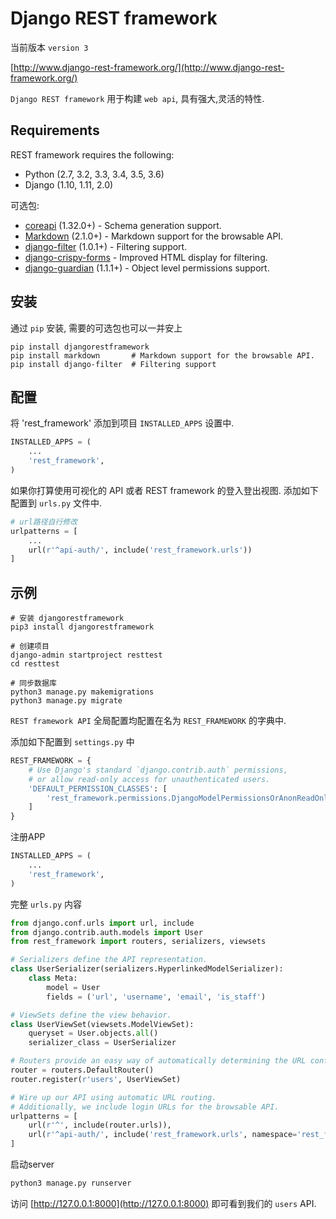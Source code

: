 # Django REST framework

当前版本 `version 3`

[http://www.django-rest-framework.org/](http://www.django-rest-framework.org/)

`Django REST framework` 用于构建 `web api`, 具有强大,灵活的特性.

## Requirements

REST framework requires the following:

- Python (2.7, 3.2, 3.3, 3.4, 3.5, 3.6)
- Django (1.10, 1.11, 2.0)

可选包:

- [coreapi](https://pypi.python.org/pypi/coreapi/) (1.32.0+) - Schema generation support.
- [Markdown](https://pypi.python.org/pypi/Markdown/) (2.1.0+) - Markdown support for the browsable API.
- [django-filter](https://pypi.python.org/pypi/django-filter) (1.0.1+) - Filtering support.
- [django-crispy-forms](https://github.com/maraujop/django-crispy-forms) - Improved HTML display for filtering.
- [django-guardian](https://github.com/django-guardian/django-guardian) (1.1.1+) - Object level permissions support.

## 安装

通过 `pip` 安装, 需要的可选包也可以一并安上

```shell
pip install djangorestframework
pip install markdown       # Markdown support for the browsable API.
pip install django-filter  # Filtering support
```

## 配置

将 'rest_framework' 添加到项目 `INSTALLED_APPS` 设置中.

```python
INSTALLED_APPS = (
    ...
    'rest_framework',
)
```

如果你打算使用可视化的 API 或者 REST framework 的登入登出视图. 添加如下配置到 `urls.py` 文件中.

```python
# url路径自行修改
urlpatterns = [
    ...
    url(r'^api-auth/', include('rest_framework.urls'))
]
```

## 示例

```shell
# 安装 djangorestframework
pip3 install djangorestframework

# 创建项目
django-admin startproject resttest
cd resttest

# 同步数据库
python3 manage.py makemigrations
python3 manage.py migrate
```

`REST framework API` 全局配置均配置在名为 `REST_FRAMEWORK` 的字典中.

添加如下配置到 `settings.py` 中

```python
REST_FRAMEWORK = {
    # Use Django's standard `django.contrib.auth` permissions,
    # or allow read-only access for unauthenticated users.
    'DEFAULT_PERMISSION_CLASSES': [
        'rest_framework.permissions.DjangoModelPermissionsOrAnonReadOnly'
    ]
}
```

注册APP

```python
INSTALLED_APPS = (
    ...
    'rest_framework',
)
```

完整 `urls.py` 内容

```python
from django.conf.urls import url, include
from django.contrib.auth.models import User
from rest_framework import routers, serializers, viewsets

# Serializers define the API representation.
class UserSerializer(serializers.HyperlinkedModelSerializer):
    class Meta:
        model = User
        fields = ('url', 'username', 'email', 'is_staff')

# ViewSets define the view behavior.
class UserViewSet(viewsets.ModelViewSet):
    queryset = User.objects.all()
    serializer_class = UserSerializer

# Routers provide an easy way of automatically determining the URL conf.
router = routers.DefaultRouter()
router.register(r'users', UserViewSet)

# Wire up our API using automatic URL routing.
# Additionally, we include login URLs for the browsable API.
urlpatterns = [
    url(r'^', include(router.urls)),
    url(r'^api-auth/', include('rest_framework.urls', namespace='rest_framework'))
]
```

启动server

```python
python3 manage.py runserver
```

访问 [http://127.0.0.1:8000](http://127.0.0.1:8000) 即可看到我们的 `users` API.
